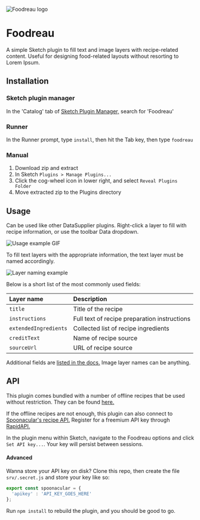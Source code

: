 ![Foodreau logo](https://github.com/maxdavid/sketch-foodreau/blob/master/assets/icon-rounded-wide.png)
# Foodreau
A simple Sketch plugin to fill text and image layers with recipe-related content. Useful for designing food-related layouts without resorting to Lorem Ipsum.

## Installation
### Sketch plugin manager 
In the 'Catalog' tab of [Sketch Plugin Manager,](https://mludowise.github.io/Sketch-Plugin-Manager/) search for 'Foodreau'

### Runner
In the Runner prompt, type `install`, then hit the Tab key, then type `foodreau`

### Manual
1. Download zip and extract
2. In Sketch `Plugins > Manage Plugins...`
3. Click the cog-wheel icon in lower right, and select `Reveal Plugins Folder`
4. Move extracted zip to the Plugins directory

## Usage
Can be used like other DataSupplier plugins. Right-click a layer to fill with recipe information, or use the toolbar Data dropdown.

![Usage example GIF](https://github.com/maxdavid/sketch-foodreau/raw/master/assets/foodreau-example-usage.gif)

To fill text layers with the appropriate information, the text layer must be named accordingly.

![Layer naming example](https://github.com/maxdavid/sketch-foodreau/raw/master/assets/foodreau-example-layers.png)

Below is a short list of the most commonly used fields:

|Layer name           |Description                                  |
|:--------------------|:--------------------------------------------|
|`title`              |Title of the recipe                          |
|`instructions`       |Full text of recipe preparation instructions |
|`extendedIngredients`|Collected list of recipe ingredients         |
|`creditText`         |Name of recipe source                        |
|`sourceUrl`          |URL of recipe source                         |

Additional fields are [listed in the docs.](https://github.com/maxdavid/sketch-foodreau/blob/master/docs/layer-names.md) Image layer names can be anything.

## API
This plugin comes bundled with a number of offline recipes that be used without restriction. They can be found [here.](https://github.com/maxdavid/sketch-foodreau/blob/master/assets/backup/recipes.js)

If the offline recipes are not enough, this plugin can also connect to [Spoonacular's recipe API.](https://spoonacular.com/food-api) Register for a freemium API key through [RapidAPI.](https://rapidapi.com/spoonacular/api/recipe-food-nutrition/pricing) 

In the plugin menu within Sketch, navigate to the Foodreau options and click `Set API key...`. Your key will persist between sessions.

#### Advanced
Wanna store your API key on disk? Clone this repo, then create the file `srv/.secret.js` and store your key like so:
```javascript
export const spoonacular = {
  'apikey' : 'API_KEY_GOES_HERE'
};
```
Run `npm install` to rebuild the plugin, and you should be good to go.
